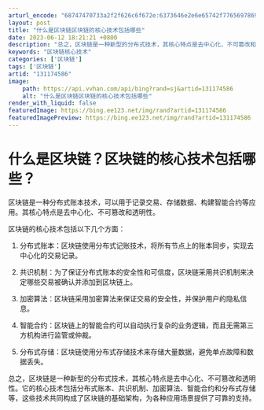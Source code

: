 ```yaml
---
arturl_encode: "68747470733a2f2f626c6f672e:6373646e2e6e65742f77656978696e5f34383734353238302f:61727469636c652f64657461696c732f313331313734353836"
layout: post
title: "什么是区块链区块链的核心技术包括哪些"
date: 2023-06-12 18:21:21 +0800
description: "总之，区块链是一种新型的分布式技术，其核心特点是去中心化、不可篡改和透明性。它的核心技术包括分布式账"
keywords: "区块链核心技术"
categories: ['区块链']
tags: ['区块链']
artid: "131174586"
image:
    path: https://api.vvhan.com/api/bing?rand=sj&artid=131174586
    alt: "什么是区块链区块链的核心技术包括哪些"
render_with_liquid: false
featuredImage: https://bing.ee123.net/img/rand?artid=131174586
featuredImagePreview: https://bing.ee123.net/img/rand?artid=131174586
---
```


# 什么是区块链？区块链的核心技术包括哪些？

区块链是一种分布式账本技术，可以用于记录交易、存储数据、构建智能合约等应用。其核心特点是去中心化、不可篡改和透明性。

区块链的核心技术包括以下几个方面：

1. 分布式账本：区块链使用分布式记账技术，将所有节点上的账本同步，实现去中心化的交易记录。

2. 共识机制：为了保证分布式账本的安全性和可信度，区块链采用共识机制来决定哪些交易被确认并添加到区块链上。

3. 加密算法：区块链采用加密算法来保证交易的安全性，并保护用户的隐私信息。

4. 智能合约：区块链上的智能合约可以自动执行复杂的业务逻辑，而且无需第三方机构进行监管或仲裁。

5. 分布式存储：区块链使用分布式存储技术来存储大量数据，避免单点故障和数据丢失。

总之，区块链是一种新型的分布式技术，其核心特点是去中心化、不可篡改和透明性。它的核心技术包括分布式账本、共识机制、加密算法、智能合约和分布式存储等，这些技术共同构成了区块链的基础架构，为各种应用场景提供了可靠的支持。
